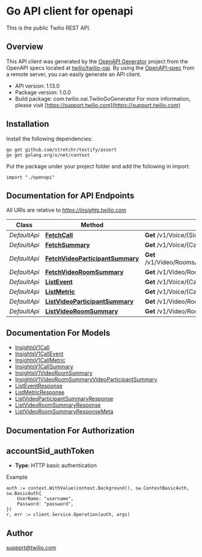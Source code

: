 # Go API client for openapi

This is the public Twilio REST API.

## Overview
This API client was generated by the [OpenAPI Generator](https://openapi-generator.tech) project from the OpenAPI specs located at [twilio/twilio-oai](https://github.com/twilio/twilio-oai/tree/main/spec).  By using the [OpenAPI-spec](https://www.openapis.org/) from a remote server, you can easily generate an API client.

- API version: 1.13.0
- Package version: 1.0.0
- Build package: com.twilio.oai.TwilioGoGenerator
For more information, please visit [https://support.twilio.com](https://support.twilio.com)

## Installation

Install the following dependencies:

```shell
go get github.com/stretchr/testify/assert
go get golang.org/x/net/context
```

Put the package under your project folder and add the following in import:

```golang
import "./openapi"
```

## Documentation for API Endpoints

All URIs are relative to *https://insights.twilio.com*

Class | Method | HTTP request | Description
------------ | ------------- | ------------- | -------------
*DefaultApi* | [**FetchCall**](docs/DefaultApi.md#fetchcall) | **Get** /v1/Voice/{Sid} | 
*DefaultApi* | [**FetchSummary**](docs/DefaultApi.md#fetchsummary) | **Get** /v1/Voice/{CallSid}/Summary | 
*DefaultApi* | [**FetchVideoParticipantSummary**](docs/DefaultApi.md#fetchvideoparticipantsummary) | **Get** /v1/Video/Rooms/{RoomSid}/Participants/{ParticipantSid} | 
*DefaultApi* | [**FetchVideoRoomSummary**](docs/DefaultApi.md#fetchvideoroomsummary) | **Get** /v1/Video/Rooms/{RoomSid} | 
*DefaultApi* | [**ListEvent**](docs/DefaultApi.md#listevent) | **Get** /v1/Voice/{CallSid}/Events | 
*DefaultApi* | [**ListMetric**](docs/DefaultApi.md#listmetric) | **Get** /v1/Voice/{CallSid}/Metrics | 
*DefaultApi* | [**ListVideoParticipantSummary**](docs/DefaultApi.md#listvideoparticipantsummary) | **Get** /v1/Video/Rooms/{RoomSid}/Participants | 
*DefaultApi* | [**ListVideoRoomSummary**](docs/DefaultApi.md#listvideoroomsummary) | **Get** /v1/Video/Rooms | 


## Documentation For Models

 - [InsightsV1Call](docs/InsightsV1Call.md)
 - [InsightsV1CallEvent](docs/InsightsV1CallEvent.md)
 - [InsightsV1CallMetric](docs/InsightsV1CallMetric.md)
 - [InsightsV1CallSummary](docs/InsightsV1CallSummary.md)
 - [InsightsV1VideoRoomSummary](docs/InsightsV1VideoRoomSummary.md)
 - [InsightsV1VideoRoomSummaryVideoParticipantSummary](docs/InsightsV1VideoRoomSummaryVideoParticipantSummary.md)
 - [ListEventResponse](docs/ListEventResponse.md)
 - [ListMetricResponse](docs/ListMetricResponse.md)
 - [ListVideoParticipantSummaryResponse](docs/ListVideoParticipantSummaryResponse.md)
 - [ListVideoRoomSummaryResponse](docs/ListVideoRoomSummaryResponse.md)
 - [ListVideoRoomSummaryResponseMeta](docs/ListVideoRoomSummaryResponseMeta.md)


## Documentation For Authorization



## accountSid_authToken

- **Type**: HTTP basic authentication

Example

```golang
auth := context.WithValue(context.Background(), sw.ContextBasicAuth, sw.BasicAuth{
    UserName: "username",
    Password: "password",
})
r, err := client.Service.Operation(auth, args)
```


## Author

support@twilio.com

